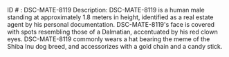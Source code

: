 ID # : DSC-MATE-8119
Description: DSC-MATE-8119 is a human male standing at approximately 1.8 meters in height, identified as a real estate agent by his personal documentation. DSC-MATE-8119's face is covered with spots resembling those of a Dalmatian, accentuated by his red clown eyes. DSC-MATE-8119 commonly wears a hat bearing the meme of the Shiba Inu dog breed, and accessorizes with a gold chain and a candy stick.